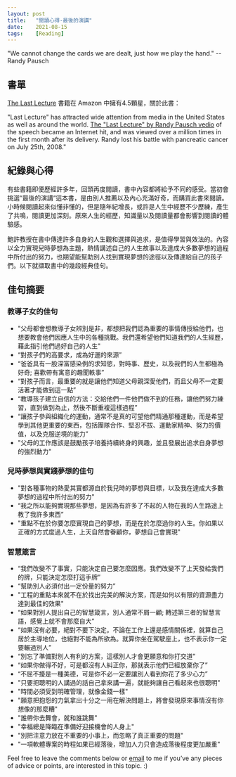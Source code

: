 ```yaml
---
layout: post
title:   "閱讀心得-最後的演講"
date:    2021-08-15
tags:    [Reading]
---
```


"We cannot change the cards we are dealt, just how we play the hand." --Randy Pausch

## 書單 ##

[The Last Lecture][lastlecture] 書籍在 Amazon 中擁有4.5顆星，關於此書：

"Last Lecture" has attracted wide attention from media in the United States as well as around the world. [The "Last Lecture" by Randy Pausch vedio][lastlecturevideo] of the speech became an Internet hit, and was viewed over a million times in the first month after its delivery. Randy lost his battle with pancreatic cancer on July 25th, 2008."

## 紀錄與心得 ##

有些書籍即便歷經許多年，回頭再度閱讀，書中內容都將給予不同的感受。當初會挑選“最後的演講“這本書，是由別人推薦以及內心充滿好奇，而購買此書來閱讀。小時候閱讀起來似懂非懂的，但是隨年紀增長，或許是人生中經歷不少歷練，產生了共鳴，閱讀更加深刻。原來人生的經歷，知識量以及閱讀量都會影響到閱讀的體驗感。

鮑許教授在書中傳達許多自身的人生觀和選擇與追求，是值得學習與效法的。內容以全力實現兒時夢想為主題，熱情講述自己的人生故事以及達成大多數夢想的過程中所付出的努力，也期望能幫助別人找到實現夢想的途徑以及傳達給自己的孩子們。以下就擷取書中的幾段經典佳句。

## 佳句摘要 ##

### 教導子女的佳句 ###
<ul>
 <li>"父母都會想教導子女辨別是非，都想把我們認為重要的事情傳授給他們，也想要教會他們因應人生中的各種挑戰。我們還希望他們知道我們的人生經歷，藉此指引他們過好自己的人生"</li>
 <li>“對孩子們的高要求，成為好運的來源”</li>
 <li>“爸爸具有一股深富感染例的求知慾，對時事、歷史，以及我們的人生都極為好奇; 喜歡帶有寓意的趣聞軼事”</li>
 <li>“對孩子而言，最重要的就是讓他們知道父母親深愛他們，而且父母不一定要活著才能做到這一點”</li>
 <li>“教導孩子建立自信的方法：交給他們一件他們做不到的任務，讓他們努力練習，直到做到為止，然後不斷重複這樣過程”</li>
 <li>“讓孩子參與組織化的運動，通常不是真的可望他們精通那種運動，而是希望學到其他更重要的東西，包括團隊合作、堅忍不拔、運動家精神、努力的價值，以及克服逆境的能力”</li>
 <li>"父母的工作應該是鼓勵孩子培養持續終身的興趣，並且發展出追求自身夢想的強烈動力"</li>
</ul>

### 兒時夢想與實踐夢想的佳句 ###
<ul>
 <li>"對各種事物的熱愛其實都源自於我兒時的夢想與目標，以及我在達成大多數夢想的過程中所付出的努力"</li>
 <li>“我之所以能夠實現那些夢想，是因為有許多了不起的人物在我的人生路途上教了我許多東西”</li>
 <li>"重點不在於你要怎麼實現自己的夢想，而是在於怎麼過你的人生。你如果以正確的方式度過人生，上天自然會眷顧你，夢想自己會實現"</li>
</ul>

### 智慧箴言 ###
<ul>
 <li>“我們改變不了事實，只能決定自己要怎麼因應。我們改變不了上天發給我們的牌，只能決定怎麼打這手牌”</li>
 <li>“幫助別人必須付出一定份量的努力”</li>
 <li>"工程的重點本來就不在於找出完美的解決方案，而是如何以有限的資源盡力達到最佳的效果"</li>
 <li>“如果對別人提出自己的智慧箴言，別人通常不屑一顧; 轉述第三者的智慧言語，感覺上就不會那麼自大”</li>
 <li>“如果沒有必要，絕對不要下決定。不論在工作上還是感情關係裡，就算自己居於主導地位，也絕對不能為所欲為。就算你坐在駕駛座上，也不表示你一定要輾過別人”</li>
 <li>“別忘了準備對別人有利的方案，這樣別人才會更願意和你打交道”</li>
 <li>“如果你做得不好，可是都沒有人糾正你，那就表示他們已經放棄你了”</li>
 <li>“不屈不擾是一種美德，可是你不必一定要讓別人看到你花了多少心力”</li>
 <li>"只要把聰明的人講過的話自己拿來講一遍，就能夠讓自己看起來也很聰明"</li>
 <li>"時間必須受到明確管理，就像金錢一樣"</li>
 <li>"願意把抱怨的力氣拿出十分之一用在解決問題上，將會發現原來事情沒有你想像的那麼糟"</li>
 <li>"誰帶你去舞會，就和誰跳舞"</li>
 <li>"幸福總是降臨在準備好迎接機會的人身上"</li>
 <li>"別把注意力放在不重要的小事上，而忽略了真正重要的問題"</li>
 <li>"一項軟體專案的時程如果已經落後，增加人力只會造成落後程度更加嚴重"</li>
</ul>

[lastlecture]:https://www.url.com "https://www.url.com"

[lastlecturevideo]:https://youtu.be/j7zzQpvoYcQ "https://youtu.be/j7zzQpvoYcQ"

<p>Feel free to leave the comments below or <a href="mailto:qazqazqaz850@gmail.com">email</a> to me if you’ve any pieces of advice or points, are interested in this topic. :)
